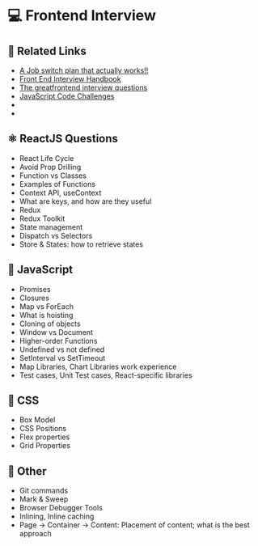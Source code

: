 # 💻 Frontend Interview

## 🔗 Related Links
- [A Job switch plan that actually works!!](https://medium.com/@amanshri.nitrr/a-job-switch-plan-that-actually-works-e09701c26d88)
- [Front End Interview Handbook](https://www.frontendinterviewhandbook.com/)
- [The greatfrontend interview questions](https://www.greatfrontend.com/)
- [JavaScript Code Challenges](https://jscodechallenges.vercel.app/)
- []()
- []()

## ⚛️ ReactJS Questions
- React Life Cycle
- Avoid Prop Drilling
- Function vs Classes
- Examples of Functions
- Context API, useContext
- What are keys, and how are they useful
- Redux
- Redux Toolkit
- State management
- Dispatch vs Selectors
- Store & States: how to retrieve states

## 🚀 JavaScript
- Promises
- Closures
- Map vs ForEach
- What is hoisting
- Cloning of objects
- Window vs Document
- Higher-order Functions
- Undefined vs not defined
- SetInterval vs SetTimeout
- Map Libraries, Chart Libraries work experience
- Test cases, Unit Test cases, React-specific libraries

## 🌻 CSS
- Box Model
- CSS Positions
- Flex properties
- Grid Properties

## 🔨 Other
- Git commands
- Mark & Sweep
- Browser Debugger Tools
- Inlining, Inline caching
- Page -> Container -> Content: Placement of content; what is the best approach

